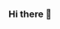 ### Hi there 👋

<!--
**Eminent01/Eminent01** is a ✨ _special_ ✨ repository because its `README.md` (this file) appears on your GitHub profile.

Here are some ideas to get you started:

- 🔭 I’m currently working on Udacity Data Analyst project
- 🌱 I’m currently learning Machine Learning 
- 👯 I’m looking to collaborate on Projects related to Machine Learning (AI)
- 🤔 I’m looking for help with 
- 💬 Ask me about Machine Learning, Data Analytics
- 📫 How to reach me: linkedin.com/in/abiodun-ademola ; saheed.ademola313@gmail.com

-->
